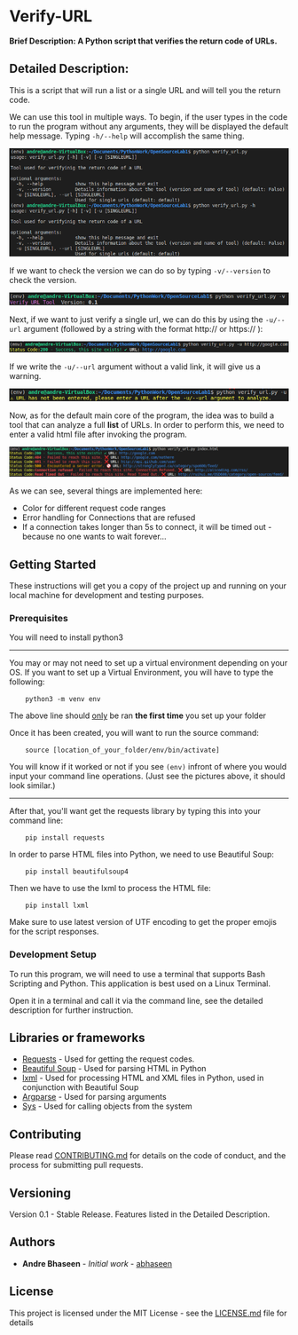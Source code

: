 # Verify-URL

**Brief Description: A Python script that verifies the return code of URLs.**

## Detailed Description:

This is a script that will run a list or a single URL and will tell you the return code.

We can use this tool in multiple ways. To begin, if the user types in the code to run the program without any arguments, they will be displayed the default help message. Typing `-h/--help` will accomplish the same thing.

![Default Help](docs/DefaultHelp.png)

If we want to check the version we can do so by typing `-v/--version` to check the version.

![Version](docs/Version.png)

Next, if we want to just verify a single url, we can do this by using the `-u/--url` argument (followed by a string with the format http:// or https:// ):

![Single URL](docs/SingleURL.png)

If we write the `-u/--url` argument without a valid link, it will give us a warning.

![Single URL Error](docs/SingleURLError.png)

Now, as for the default main core of the program, the idea was to build a tool that can analyze a full **list** of URLs. In order to perform this, we need to enter a valid html file after invoking the program.

![Read File](docs/ReadFile.png)

As we can see, several things are implemented here:

- Color for different request code ranges
- Error handling for Connections that are refused
- If a connection takes longer than 5s to connect, it will be timed out - because no one wants to wait forever...

## Getting Started

These instructions will get you a copy of the project up and running on your local machine for development and testing purposes.

### Prerequisites

You will need to install python3

---

You may or may not need to set up a virtual environment depending on your OS. If you want to set up a Virtual Environment, you will have to type the following:

```shell
    python3 -m venv env
```

The above line should <u>only</u> be ran **the first time** you set up your folder

Once it has been created, you will want to run the source command:

```shell
    source [location_of_your_folder/env/bin/activate]
```

You will know if it worked or not if you see `(env)` infront of where you would input your command line operations. (Just see the pictures above, it should look similar.)

---

After that, you'll want get the requests library by typing this into your command line:

```shell
    pip install requests
```

In order to parse HTML files into Python, we need to use Beautiful Soup:

```shell
    pip install beautifulsoup4
```

Then we have to use the lxml to process the HTML file:

```shell
    pip install lxml
```

Make sure to use latest version of UTF encoding to get the proper emojis for the script responses.

### Development Setup

To run this program, we will need to use a terminal that supports Bash Scripting and Python. This application is best used on a Linux Terminal.

Open it in a terminal and call it via the command line, see the detailed description for further instruction.

## Libraries or frameworks

- [Requests](https://requests.readthedocs.io/en/master/) - Used for getting the request codes.
- [Beautiful Soup](https://www.crummy.com/software/BeautifulSoup/bs4/doc/) - Used for parsing HTML in Python
- [lxml](https://lxml.de/) - Used for processing HTML and XML files in Python, used in conjunction with Beautiful Soup
- [Argparse](https://docs.python.org/3/library/argparse.html) - Used for parsing arguments
- [Sys](https://docs.python.org/3/library/sys.html) - Used for calling objects from the system

## Contributing

Please read [CONTRIBUTING.md](https://gist.github.com/PurpleBooth/b24679402957c63ec426) for details on the code of conduct, and the process for submitting pull requests.

## Versioning

Version 0.1 - Stable Release. Features listed in the Detailed Description.

## Authors

- **Andre Bhaseen** - _Initial work_ - [abhaseen](https://github.com/abhaseen)

## License

This project is licensed under the MIT License - see the [LICENSE.md](LICENSE.md) file for details

[//]: # "## Acknowledgements"
